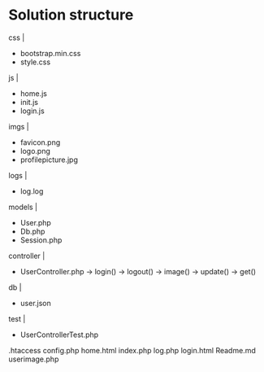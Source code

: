 # Solution structure

css
 |
 - bootstrap.min.css
 - style.css
 

js
 |
 - home.js
 - init.js
 - login.js
 

imgs
 |
 - favicon.png
 - logo.png
 - profilepicture.jpg
 

logs
 |
 - log.log	 
 

models
 |
 - User.php
 - Db.php
 - Session.php
 

controller
 | 
 - UserController.php
 	-> login()
 	-> logout()
 	-> image()
 	-> update()
 	-> get()

db
 |
 - user.json
 

test
 |
 - UserControllerTest.php	

.htaccess
config.php
home.html
index.php
log.php
login.html
Readme.md
userimage.php

